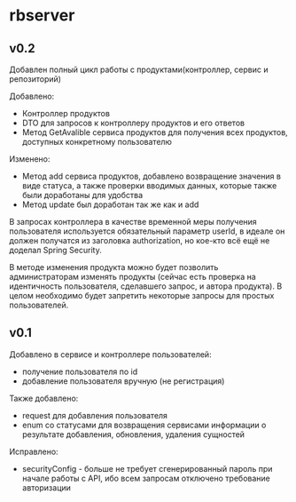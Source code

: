 # rbserver
## v0.2
Добавлен полный цикл работы с продуктами(контроллер, сервис и репозиторий)

Добавлено:
- Контроллер продуктов
- DTO для запросов к  контроллеру продуктов и его ответов
- Метод GetAvalible сервиса продуктов для получения всех продуктов, доступных конкретному пользователю

Изменено:
- Метод add сервиса продуктов, добавлено возвращение значения в виде статуса, а также проверки вводимых данных, которые также были доработаны для удобства
- Метод update был доработан так же как и add

В запросах контроллера в качестве временной меры получения пользователя используется обязательный параметр userId, в идеале он должен получатся из заголовка authorization, но кое-кто всё ещё не доделал 
Spring Security.

В методе изменения продукта можно будет позволить администраторам изменять продукты (сейчас есть проверка на идентичность пользователя, сделавшего запрос, и автора продукта). В целом необходимо будет запретить некоторые запросы для простых пользователей.

## v0.1

Добавлено в сервисе и контроллере пользователей:
- получение пользователя по id
- добавление пользователя вручную (не регистрация)

Также добавлено:
- request для добавления пользователя
- enum со статусами для возвращения сервисами информации о результате добавления, обновления, удаления сущностей

Исправлено:
- securityConfig - больше не требует сгенерированный пароль при начале работы с API, ибо всем запросам отключено требование авторизации
